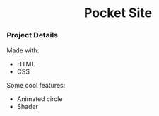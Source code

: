 <h1 align="center">Pocket Site</h1>

### Project Details
Made with:
- HTML
- CSS

Some cool features:
- Animated circle
- Shader
